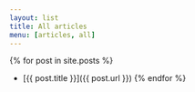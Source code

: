 ```yaml
---
layout: list
title: All articles
menu: [articles, all]
---
```


{% for post in site.posts %}
- [{{ post.title }}]({{ post.url }})
{% endfor %}
